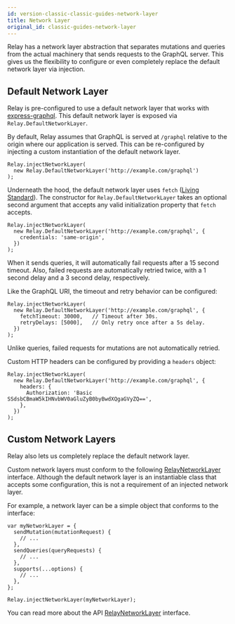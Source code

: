 ```yaml
---
id: version-classic-classic-guides-network-layer
title: Network Layer
original_id: classic-guides-network-layer
---
```


Relay has a network layer abstraction that separates mutations and queries from the actual machinery that sends requests to the GraphQL server. This gives us the flexibility to configure or even completely replace the default network layer via injection.

## Default Network Layer

Relay is pre-configured to use a default network layer that works with [express-graphql](https://github.com/graphql/express-graphql). This default network layer is exposed via `Relay.DefaultNetworkLayer`.

By default, Relay assumes that GraphQL is served at `/graphql` relative to the origin where our application is served. This can be re-configured by injecting a custom instantiation of the default network layer.

```
Relay.injectNetworkLayer(
  new Relay.DefaultNetworkLayer('http://example.com/graphql')
);
```

Underneath the hood, the default network layer uses `fetch` ([Living Standard](https://fetch.spec.whatwg.org)). The constructor for `Relay.DefaultNetworkLayer` takes an optional second argument that accepts any valid initialization property that `fetch` accepts.

```{3}
Relay.injectNetworkLayer(
  new Relay.DefaultNetworkLayer('http://example.com/graphql', {
    credentials: 'same-origin',
  })
);
```

When it sends queries, it will automatically fail requests after a 15 second timeout. Also, failed requests are automatically retried twice, with a 1 second delay and a 3 second delay, respectively.

Like the GraphQL URI, the timeout and retry behavior can be configured:

```{3-4}
Relay.injectNetworkLayer(
  new Relay.DefaultNetworkLayer('http://example.com/graphql', {
    fetchTimeout: 30000,   // Timeout after 30s.
    retryDelays: [5000],   // Only retry once after a 5s delay.
  })
);
```

Unlike queries, failed requests for mutations are not automatically retried.

Custom HTTP headers can be configured by providing a `headers` object:

```{3-5}
Relay.injectNetworkLayer(
  new Relay.DefaultNetworkLayer('http://example.com/graphql', {
    headers: {
      Authorization: 'Basic SSdsbCBmaW5kIHNvbWV0aGluZyB0byBwdXQgaGVyZQ==',
    },
  })
);
```

## Custom Network Layers

Relay also lets us completely replace the default network layer.

Custom network layers must conform to the following [RelayNetworkLayer](interfaces-relay-network-layer.html) interface. Although the default network layer is an instantiable class that accepts some configuration, this is not a requirement of an injected network layer.

For example, a network layer can be a simple object that conforms to the interface:

```
var myNetworkLayer = {
  sendMutation(mutationRequest) {
    // ...
  },
  sendQueries(queryRequests) {
    // ...
  },
  supports(...options) {
    // ...
  },
};

Relay.injectNetworkLayer(myNetworkLayer);
```

You can read more about the API [RelayNetworkLayer](interfaces-relay-network-layer.html) interface.
